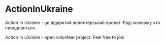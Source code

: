 ActionInUkraine
===============

Action In Ukraine - це відкритий волонтерський проект. Раді кожному хто приєднається.

Action In Ukraine - open volunteer project. Feel free to join.
